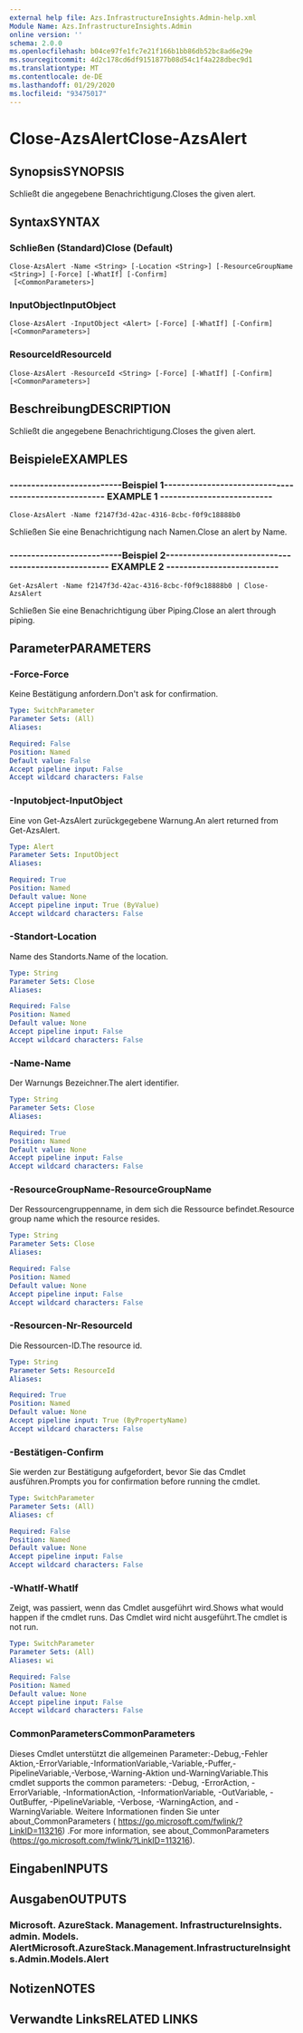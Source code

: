 ```yaml
---
external help file: Azs.InfrastructureInsights.Admin-help.xml
Module Name: Azs.InfrastructureInsights.Admin
online version: ''
schema: 2.0.0
ms.openlocfilehash: b04ce97fe1fc7e21f166b1bb86db52bc8ad6e29e
ms.sourcegitcommit: 4d2c178cd6df9151877b08d54c1f4a228dbec9d1
ms.translationtype: MT
ms.contentlocale: de-DE
ms.lasthandoff: 01/29/2020
ms.locfileid: "93475017"
---
```

# <span data-ttu-id="14a70-101">Close-AzsAlert</span><span class="sxs-lookup"><span data-stu-id="14a70-101">Close-AzsAlert</span></span>

## <span data-ttu-id="14a70-102">Synopsis</span><span class="sxs-lookup"><span data-stu-id="14a70-102">SYNOPSIS</span></span>
<span data-ttu-id="14a70-103">Schließt die angegebene Benachrichtigung.</span><span class="sxs-lookup"><span data-stu-id="14a70-103">Closes the given alert.</span></span>

## <span data-ttu-id="14a70-104">Syntax</span><span class="sxs-lookup"><span data-stu-id="14a70-104">SYNTAX</span></span>

### <span data-ttu-id="14a70-105">Schließen (Standard)</span><span class="sxs-lookup"><span data-stu-id="14a70-105">Close (Default)</span></span>
```
Close-AzsAlert -Name <String> [-Location <String>] [-ResourceGroupName <String>] [-Force] [-WhatIf] [-Confirm]
 [<CommonParameters>]
```

### <span data-ttu-id="14a70-106">InputObject</span><span class="sxs-lookup"><span data-stu-id="14a70-106">InputObject</span></span>
```
Close-AzsAlert -InputObject <Alert> [-Force] [-WhatIf] [-Confirm] [<CommonParameters>]
```

### <span data-ttu-id="14a70-107">ResourceId</span><span class="sxs-lookup"><span data-stu-id="14a70-107">ResourceId</span></span>
```
Close-AzsAlert -ResourceId <String> [-Force] [-WhatIf] [-Confirm] [<CommonParameters>]
```

## <span data-ttu-id="14a70-108">Beschreibung</span><span class="sxs-lookup"><span data-stu-id="14a70-108">DESCRIPTION</span></span>
<span data-ttu-id="14a70-109">Schließt die angegebene Benachrichtigung.</span><span class="sxs-lookup"><span data-stu-id="14a70-109">Closes the given alert.</span></span>

## <span data-ttu-id="14a70-110">Beispiele</span><span class="sxs-lookup"><span data-stu-id="14a70-110">EXAMPLES</span></span>

### <span data-ttu-id="14a70-111">--------------------------Beispiel 1--------------------------</span><span class="sxs-lookup"><span data-stu-id="14a70-111">-------------------------- EXAMPLE 1 --------------------------</span></span>
```
Close-AzsAlert -Name f2147f3d-42ac-4316-8cbc-f0f9c18888b0
```

<span data-ttu-id="14a70-112">Schließen Sie eine Benachrichtigung nach Namen.</span><span class="sxs-lookup"><span data-stu-id="14a70-112">Close an alert by Name.</span></span>

### <span data-ttu-id="14a70-113">--------------------------Beispiel 2--------------------------</span><span class="sxs-lookup"><span data-stu-id="14a70-113">-------------------------- EXAMPLE 2 --------------------------</span></span>
```
Get-AzsAlert -Name f2147f3d-42ac-4316-8cbc-f0f9c18888b0 | Close-AzsAlert
```

<span data-ttu-id="14a70-114">Schließen Sie eine Benachrichtigung über Piping.</span><span class="sxs-lookup"><span data-stu-id="14a70-114">Close an alert through piping.</span></span>

## <span data-ttu-id="14a70-115">Parameter</span><span class="sxs-lookup"><span data-stu-id="14a70-115">PARAMETERS</span></span>

### <span data-ttu-id="14a70-116">-Force</span><span class="sxs-lookup"><span data-stu-id="14a70-116">-Force</span></span>
<span data-ttu-id="14a70-117">Keine Bestätigung anfordern.</span><span class="sxs-lookup"><span data-stu-id="14a70-117">Don't ask for confirmation.</span></span>

```yaml
Type: SwitchParameter
Parameter Sets: (All)
Aliases: 

Required: False
Position: Named
Default value: False
Accept pipeline input: False
Accept wildcard characters: False
```

### <span data-ttu-id="14a70-118">-Inputobject</span><span class="sxs-lookup"><span data-stu-id="14a70-118">-InputObject</span></span>
<span data-ttu-id="14a70-119">Eine von Get-AzsAlert zurückgegebene Warnung.</span><span class="sxs-lookup"><span data-stu-id="14a70-119">An alert returned from Get-AzsAlert.</span></span>

```yaml
Type: Alert
Parameter Sets: InputObject
Aliases: 

Required: True
Position: Named
Default value: None
Accept pipeline input: True (ByValue)
Accept wildcard characters: False
```

### <span data-ttu-id="14a70-120">-Standort</span><span class="sxs-lookup"><span data-stu-id="14a70-120">-Location</span></span>
<span data-ttu-id="14a70-121">Name des Standorts.</span><span class="sxs-lookup"><span data-stu-id="14a70-121">Name of the location.</span></span>

```yaml
Type: String
Parameter Sets: Close
Aliases: 

Required: False
Position: Named
Default value: None
Accept pipeline input: False
Accept wildcard characters: False
```

### <span data-ttu-id="14a70-122">-Name</span><span class="sxs-lookup"><span data-stu-id="14a70-122">-Name</span></span>
<span data-ttu-id="14a70-123">Der Warnungs Bezeichner.</span><span class="sxs-lookup"><span data-stu-id="14a70-123">The alert identifier.</span></span>

```yaml
Type: String
Parameter Sets: Close
Aliases: 

Required: True
Position: Named
Default value: None
Accept pipeline input: False
Accept wildcard characters: False
```

### <span data-ttu-id="14a70-124">-ResourceGroupName</span><span class="sxs-lookup"><span data-stu-id="14a70-124">-ResourceGroupName</span></span>
<span data-ttu-id="14a70-125">Der Ressourcengruppenname, in dem sich die Ressource befindet.</span><span class="sxs-lookup"><span data-stu-id="14a70-125">Resource group name which the resource resides.</span></span>

```yaml
Type: String
Parameter Sets: Close
Aliases: 

Required: False
Position: Named
Default value: None
Accept pipeline input: False
Accept wildcard characters: False
```

### <span data-ttu-id="14a70-126">-Resourcen-Nr</span><span class="sxs-lookup"><span data-stu-id="14a70-126">-ResourceId</span></span>
<span data-ttu-id="14a70-127">Die Ressourcen-ID.</span><span class="sxs-lookup"><span data-stu-id="14a70-127">The resource id.</span></span>

```yaml
Type: String
Parameter Sets: ResourceId
Aliases: 

Required: True
Position: Named
Default value: None
Accept pipeline input: True (ByPropertyName)
Accept wildcard characters: False
```

### <span data-ttu-id="14a70-128">-Bestätigen</span><span class="sxs-lookup"><span data-stu-id="14a70-128">-Confirm</span></span>
<span data-ttu-id="14a70-129">Sie werden zur Bestätigung aufgefordert, bevor Sie das Cmdlet ausführen.</span><span class="sxs-lookup"><span data-stu-id="14a70-129">Prompts you for confirmation before running the cmdlet.</span></span>

```yaml
Type: SwitchParameter
Parameter Sets: (All)
Aliases: cf

Required: False
Position: Named
Default value: None
Accept pipeline input: False
Accept wildcard characters: False
```

### <span data-ttu-id="14a70-130">-WhatIf</span><span class="sxs-lookup"><span data-stu-id="14a70-130">-WhatIf</span></span>
<span data-ttu-id="14a70-131">Zeigt, was passiert, wenn das Cmdlet ausgeführt wird.</span><span class="sxs-lookup"><span data-stu-id="14a70-131">Shows what would happen if the cmdlet runs.</span></span>
<span data-ttu-id="14a70-132">Das Cmdlet wird nicht ausgeführt.</span><span class="sxs-lookup"><span data-stu-id="14a70-132">The cmdlet is not run.</span></span>

```yaml
Type: SwitchParameter
Parameter Sets: (All)
Aliases: wi

Required: False
Position: Named
Default value: None
Accept pipeline input: False
Accept wildcard characters: False
```

### <span data-ttu-id="14a70-133">CommonParameters</span><span class="sxs-lookup"><span data-stu-id="14a70-133">CommonParameters</span></span>
<span data-ttu-id="14a70-134">Dieses Cmdlet unterstützt die allgemeinen Parameter:-Debug,-Fehler Aktion,-ErrorVariable,-InformationVariable,-Variable,-Puffer,-PipelineVariable,-Verbose,-Warning-Aktion und-WarningVariable.</span><span class="sxs-lookup"><span data-stu-id="14a70-134">This cmdlet supports the common parameters: -Debug, -ErrorAction, -ErrorVariable, -InformationAction, -InformationVariable, -OutVariable, -OutBuffer, -PipelineVariable, -Verbose, -WarningAction, and -WarningVariable.</span></span> <span data-ttu-id="14a70-135">Weitere Informationen finden Sie unter about_CommonParameters ( https://go.microsoft.com/fwlink/?LinkID=113216) .</span><span class="sxs-lookup"><span data-stu-id="14a70-135">For more information, see about_CommonParameters (https://go.microsoft.com/fwlink/?LinkID=113216).</span></span>

## <span data-ttu-id="14a70-136">Eingaben</span><span class="sxs-lookup"><span data-stu-id="14a70-136">INPUTS</span></span>

## <span data-ttu-id="14a70-137">Ausgaben</span><span class="sxs-lookup"><span data-stu-id="14a70-137">OUTPUTS</span></span>

### <span data-ttu-id="14a70-138">Microsoft. AzureStack. Management. InfrastructureInsights. admin. Models. Alert</span><span class="sxs-lookup"><span data-stu-id="14a70-138">Microsoft.AzureStack.Management.InfrastructureInsights.Admin.Models.Alert</span></span>

## <span data-ttu-id="14a70-139">Notizen</span><span class="sxs-lookup"><span data-stu-id="14a70-139">NOTES</span></span>

## <span data-ttu-id="14a70-140">Verwandte Links</span><span class="sxs-lookup"><span data-stu-id="14a70-140">RELATED LINKS</span></span>

